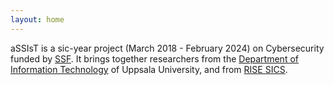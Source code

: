 ```yaml
---
layout: home
---
```

aSSIsT is a sic-year project (March 2018 - February 2024) on Cybersecurity funded by [SSF](https://strategiska.se/). It brings together researchers from the [Department of Information Technology](http://www.it.uu.se/) of Uppsala University, and from [RISE SICS](https://www.sics.se/).

